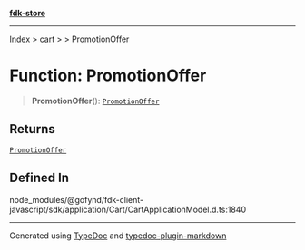 [**fdk-store**](../../../README.md)
***

[Index](../../../API.md) > [cart](../../README.md) > [<internal>](../README.md) > PromotionOffer

# Function: PromotionOffer

> **PromotionOffer**(): [`PromotionOffer`](../type-aliases/type-alias.PromotionOffer.md)

## Returns

[`PromotionOffer`](../type-aliases/type-alias.PromotionOffer.md)

## Defined In

node\_modules/@gofynd/fdk-client-javascript/sdk/application/Cart/CartApplicationModel.d.ts:1840

***
Generated using [TypeDoc](https://typedoc.org/) and [typedoc-plugin-markdown](https://www.npmjs.com/package/typedoc-plugin-markdown)
